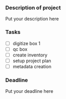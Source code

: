 ### Description of project
Put your description here


### Tasks
- [ ] digitize box 1
- [ ] qc box
- [ ] create inventory
- [ ] setup project plan
- [ ] metadata creation

### Deadline
Put your deadline here 
